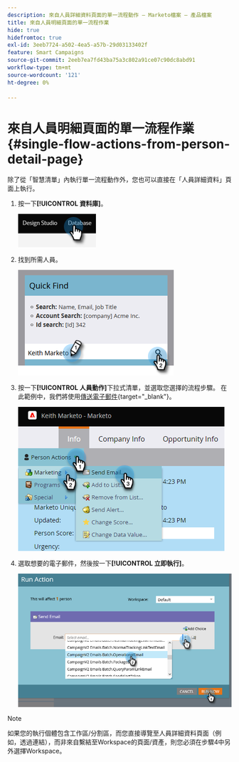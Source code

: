 ```yaml
---
description: 來自人員詳細資料頁面的單一流程動作 — Marketo檔案 — 產品檔案
title: 來自人員明細頁面的單一流程作業
hide: true
hidefromtoc: true
exl-id: 3eeb7724-a502-4ea5-a57b-29d03133402f
feature: Smart Campaigns
source-git-commit: 2eeb7ea7fd43ba75a3c802a91ce07c90dc8abd91
workflow-type: tm+mt
source-wordcount: '121'
ht-degree: 0%

---
```


# 來自人員明細頁面的單一流程作業 {#single-flow-actions-from-person-detail-page}

除了從「智慧清單」內執行單一流程動作外，您也可以直接在「人員詳細資料」頁面上執行。

1. 按一下&#x200B;**[!UICONTROL 資料庫]**。

   ![](assets/single-flow-actions-from-person-detail-page-1.png)

1. 找到所需人員。

   ![](assets/single-flow-actions-from-person-detail-page-2.png)

1. 按一下&#x200B;**[!UICONTROL 人員動作]**&#x200B;下拉式清單，並選取您選擇的流程步驟。 在此範例中，我們將使用[傳送電子郵件](/help/marketo/product-docs/core-marketo-concepts/smart-campaigns/flow-actions/send-email.md){target="_blank"}。

   ![](assets/single-flow-actions-from-person-detail-page-3.png)

1. 選取想要的電子郵件，然後按一下&#x200B;**[!UICONTROL 立即執行]**。

   ![](assets/single-flow-actions-from-person-detail-page-4.png)

>[!NOTE]
>
>如果您的執行個體包含工作區/分割區，而您直接導覽至人員詳細資料頁面（例如，透過連結），而非來自繫結至Workspace的頁面/資產，則您必須在步驟4中另外選擇Workspace。
